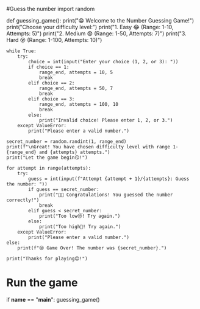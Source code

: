 #Guess the number
import random

def guessing_game():
    print("😁 Welcome to the Number Guessing Game!")
    print("Choose your difficulty level:")
    print("1. Easy 😂   (Range: 1-10, Attempts: 5)")
    print("2. Medium 😨 (Range: 1-50, Attempts: 7)")
    print("3. Hard 😵   (Range: 1-100, Attempts: 10)")
    
    while True:
        try:
            choice = int(input("Enter your choice (1, 2, or 3): "))
            if choice == 1:
                range_end, attempts = 10, 5
                break
            elif choice == 2:
                range_end, attempts = 50, 7
                break
            elif choice == 3:
                range_end, attempts = 100, 10
                break
            else:
                print("Invalid choice! Please enter 1, 2, or 3.")
        except ValueError:
            print("Please enter a valid number.")

    secret_number = random.randint(1, range_end)
    print(f"\nGreat! You have chosen difficulty level with range 1-{range_end} and {attempts} attempts.")
    print("Let the game begin😏!")

    for attempt in range(attempts):
        try:
            guess = int(input(f"Attempt {attempt + 1}/{attempts}: Guess the number: "))
            if guess == secret_number:
                print("🎉🥳 Congratulations! You guessed the number correctly!")
                break
            elif guess < secret_number:
                print("Too low😒! Try again.")
            else:  
                print("Too high😤! Try again.")
        except ValueError:
            print("Please enter a valid number.")
    else:
        print(f"😢 Game Over! The number was {secret_number}.")

    print("Thanks for playing😊!")

# Run the game
if __name__ == "__main__":
    guessing_game()

